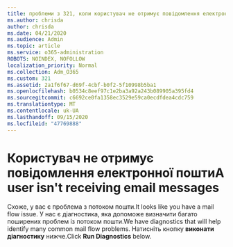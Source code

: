 ```yaml
---
title: проблеми з 321, коли користувач не отримує повідомлення електронної пошти
ms.author: chrisda
author: chrisda
ms.date: 04/21/2020
ms.audience: Admin
ms.topic: article
ms.service: o365-administration
ROBOTS: NOINDEX, NOFOLLOW
localization_priority: Normal
ms.collection: Adm_O365
ms.custom: 321
ms.assetid: 2a1f6f67-d69f-4cbf-b0f2-5f10998b5ba1
ms.openlocfilehash: b0534c8eef97c1e2ba3a92a243b089905a395fd4
ms.sourcegitcommit: c6692ce0fa1358ec3529e59ca0ecdfdea4cdc759
ms.translationtype: MT
ms.contentlocale: uk-UA
ms.lasthandoff: 09/15/2020
ms.locfileid: "47769888"
---
```

# <a name="a-user-isnt-receiving-email-messages"></a><span data-ttu-id="32d21-102">Користувач не отримує повідомлення електронної пошти</span><span class="sxs-lookup"><span data-stu-id="32d21-102">A user isn't receiving email messages</span></span>

<span data-ttu-id="32d21-103">Схоже, у вас є проблема з потоком пошти.</span><span class="sxs-lookup"><span data-stu-id="32d21-103">It looks like you have a mail flow issue.</span></span> <span data-ttu-id="32d21-104">У нас є діагностика, яка допоможе визначити багато поширених проблем із потоком пошти.</span><span class="sxs-lookup"><span data-stu-id="32d21-104">We have diagnostics that will help identify many common mail flow problems.</span></span> <span data-ttu-id="32d21-105">Натисніть кнопку **виконати діагностику** нижче.</span><span class="sxs-lookup"><span data-stu-id="32d21-105">Click **Run Diagnostics** below.</span></span>
 